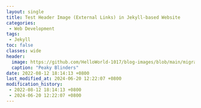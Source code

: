 ```yaml
---
layout: single
title: Test Header Image (External Links) in Jekyll-based Website 
categories:
 - Web Development
tags: 
 - Jekyll
toc: false
classes: wide
header:
  image: https://github.com/HelloWorld-1017/blog-images/blob/main/migration/DeLLLaptop/PeakyBlinders1.jpg?raw=true
  caption: "Peaky Blinders"
date: 2022-08-12 18:14:13 +0800
last_modified_at: 2024-06-20 12:22:07 +0800
modification_history:
 - 2022-08-12 18:14:13 +0800
 - 2024-06-20 12:22:07 +0800
---
```


